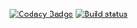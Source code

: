 [![Codacy Badge](https://app.codacy.com/project/badge/Grade/2868cee7a922470e966c244aca8e3118)](https://app.codacy.com/gh/flyforge/flyengine/dashboard?utm_source=gh&utm_medium=referral&utm_content=&utm_campaign=Badge_grade) [![Build status](https://ci.appveyor.com/api/projects/status/9po9okbe91x8jwga?svg=true)](https://ci.appveyor.com/project/PlasmaDev5/flyengine) 